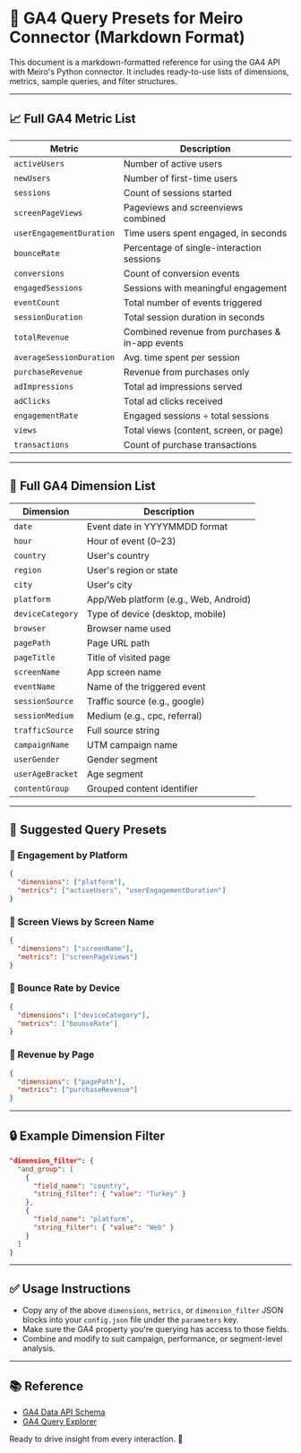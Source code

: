 # 📘 GA4 Query Presets for Meiro Connector (Markdown Format)

This document is a markdown-formatted reference for using the GA4 API with Meiro's Python connector. It includes ready-to-use lists of dimensions, metrics, sample queries, and filter structures.

---

## 📈 Full GA4 Metric List

| Metric                   | Description                                     |
| ------------------------ | ----------------------------------------------- |
| `activeUsers`            | Number of active users                          |
| `newUsers`               | Number of first-time users                      |
| `sessions`               | Count of sessions started                       |
| `screenPageViews`        | Pageviews and screenviews combined              |
| `userEngagementDuration` | Time users spent engaged, in seconds            |
| `bounceRate`             | Percentage of single-interaction sessions       |
| `conversions`            | Count of conversion events                      |
| `engagedSessions`        | Sessions with meaningful engagement             |
| `eventCount`             | Total number of events triggered                |
| `sessionDuration`        | Total session duration in seconds               |
| `totalRevenue`           | Combined revenue from purchases & in-app events |
| `averageSessionDuration` | Avg. time spent per session                     |
| `purchaseRevenue`        | Revenue from purchases only                     |
| `adImpressions`          | Total ad impressions served                     |
| `adClicks`               | Total ad clicks received                        |
| `engagementRate`         | Engaged sessions ÷ total sessions               |
| `views`                  | Total views (content, screen, or page)          |
| `transactions`           | Count of purchase transactions                  |

---

## 🧭 Full GA4 Dimension List

| Dimension        | Description                           |
| ---------------- | ------------------------------------- |
| `date`           | Event date in YYYYMMDD format         |
| `hour`           | Hour of event (0–23)                  |
| `country`        | User's country                        |
| `region`         | User's region or state                |
| `city`           | User's city                           |
| `platform`       | App/Web platform (e.g., Web, Android) |
| `deviceCategory` | Type of device (desktop, mobile)      |
| `browser`        | Browser name used                     |
| `pagePath`       | Page URL path                         |
| `pageTitle`      | Title of visited page                 |
| `screenName`     | App screen name                       |
| `eventName`      | Name of the triggered event           |
| `sessionSource`  | Traffic source (e.g., google)         |
| `sessionMedium`  | Medium (e.g., cpc, referral)          |
| `trafficSource`  | Full source string                    |
| `campaignName`   | UTM campaign name                     |
| `userGender`     | Gender segment                        |
| `userAgeBracket` | Age segment                           |
| `contentGroup`   | Grouped content identifier            |

---

## 🧠 Suggested Query Presets

### 🔹 Engagement by Platform

```json
{
  "dimensions": ["platform"],
  "metrics": ["activeUsers", "userEngagementDuration"]
}
```

### 🔹 Screen Views by Screen Name

```json
{
  "dimensions": ["screenName"],
  "metrics": ["screenPageViews"]
}
```

### 🔹 Bounce Rate by Device

```json
{
  "dimensions": ["deviceCategory"],
  "metrics": ["bounceRate"]
}
```

### 🔹 Revenue by Page

```json
{
  "dimensions": ["pagePath"],
  "metrics": ["purchaseRevenue"]
}
```

---

## 🔒 Example Dimension Filter

```json
"dimension_filter": {
  "and_group": [
    {
      "field_name": "country",
      "string_filter": { "value": "Turkey" }
    },
    {
      "field_name": "platform",
      "string_filter": { "value": "Web" }
    }
  ]
}
```

---

## ✅ Usage Instructions

* Copy any of the above `dimensions`, `metrics`, or `dimension_filter` JSON blocks into your `config.json` file under the `parameters` key.
* Make sure the GA4 property you're querying has access to those fields.
* Combine and modify to suit campaign, performance, or segment-level analysis.

---

## 📚 Reference

* [GA4 Data API Schema](https://developers.google.com/analytics/devguides/reporting/data/v1/api-schema)
* [GA4 Query Explorer](https://ga-dev-tools.google/query-explorer)

Ready to drive insight from every interaction. 🚀

